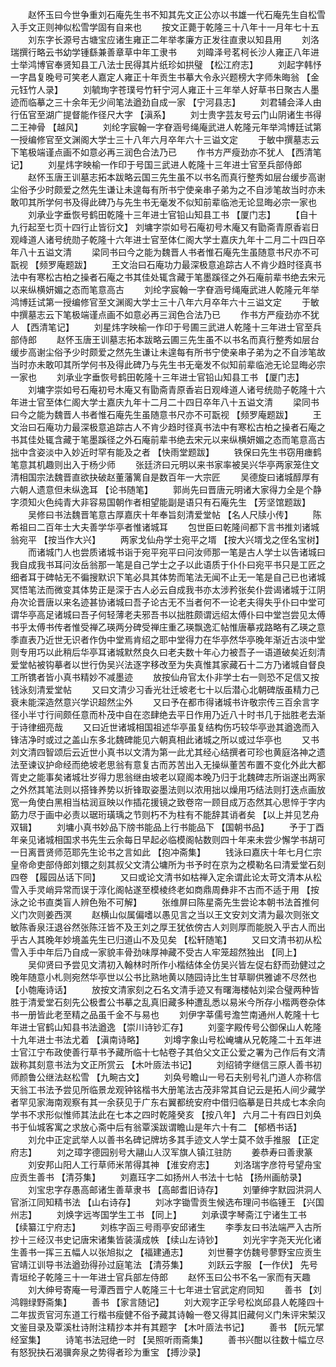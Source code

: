 <!-- { "loadSidebar": true } -->
　　赵怀玉曰今世争重刘石庵先生书不知其先文正公亦以书雄一代石庵先生自松雪入手文正则神似松雪学固有自来也 
　　按文正薨于乾隆三十八年十一月年七十五 
　　刘东字长源号古塘宝应诸生雍正二年举孝廉方正发往直隶以知县用 
　　刘洛瑞撰行略云书幼学锺繇兼善章草中年工隶书 
　　刘暐泽号茗柯长沙人雍正八年进士举鸿博官奉贤知县工八法士民得其片纸珍如拱璧 【松江府志】 
　　刘起字韩忬一字昌复晚号可笑老人嘉定人雍正十年贡生书摹大令永兴题榜大字师朱晦翁 【金元钰竹人录】 
　　刘毓珣字苍璞号竹轩宁河人雍正十三年举人好草书日聚古人墨迹而临摹之三十余年无少间笔法遒劲自成一家 【宁河县志】 
　　刘君辅会泽人由行伍官至湖广提督能作径尺大字 【滇系】 
　　刘士贵字芸友号云门山阴诸生书得二王神骨 【越风】 
　　刘纶字宸翰一字眘涵号绳庵武进人乾隆元年举鸿博廷试第一授编修官至文渊阁大学士三十八年六月卒年六十三谥文定 
　　于敏中撰墓志云下笔极端谨点画不如意必再三润色合法乃已 
　　作书方严瘦劲亦不犹人 【西清笔记】 
　　刘星炜字映榆一作印于号国三武进人乾隆十三年进士官至兵部侍郎 
　　赵怀玉唐王训墓志拓本跋略云国三先生虽不以书名而真行整秀如层台缓步高谢尘俗予少时颇爱之然先生谦让未遑每有所书宁使亲串子弟为之不自涉笔故当时亦未敢叩其所学何书及得此碑乃与先生书无毫发不似知前辈临池无论显晦必宗一家也 
　　刘承业字垂恢号鹤田乾隆十三年进士官铅山知县工书 【厦门志】 
　　【自十九行起至七页十四行止皆衍文】 刘墉字崇如号石庵初号木庵又有勖斋青原香岩日观峰道人诸号统勋子乾隆十六年进士官至体仁阁大学士嘉庆九年十二月二十四日卒年八十五谥文清 
　　梁同书曰今之能为魏晋人书者惟石庵先生虽随意书尺亦不可翫视 【频罗庵题跋】 
　　王文治曰石庵功力最深极意追踪古人不肯少趋时径真书法中有寒松古柏之操者石庵之书其佳处辄含藏于笔墨蹊径之外石庵前辈书绝去宋元以来纵横妍媚之态而笔意高古 
　　刘纶字宸翰一字眘涵号绳庵武进人乾隆元年举鸿博廷试第一授编修官至文渊阁大学士三十八年六月卒年六十三谥文定 
　　于敏中撰墓志云下笔极端谨点画不如意必再三润色合法乃已 
　　作书方严瘦劲亦不犹人 【西清笔记】 
　　刘星炜字映榆一作印于号圃三武进人乾隆十三年进士官至兵部侍郎 
　　赵怀玉唐王训墓志拓本跋略云圃三先生虽不以书名而真行整秀如层台缓步高谢尘俗予少时颇爱之然先生谦让未遑每有所书宁使亲串子弟为之不自涉笔故当时亦未敢叩其所学何书及得此碑乃与先生书无毫发不似知前辈临池无论显晦必宗一家也 
　　刘承业字垂恢号鹤田乾隆十三年进士官铅山知县工书 【厦门志】 
　　刘墉字崇如号石庵初号木庵又有勖斋青原香岩日观峰道人诸号统勋子乾隆十六年进士官至体仁阁大学士嘉庆九年十二月二十四日卒年八十五谥文清 
　　梁同书曰今之能为魏晋人书者惟石庵先生虽随意书尺亦不可翫视 【频罗庵题跋】 
　　王文治曰石庵功力最深极意追踪古人不肯少趋时径真书法中有寒松古柏之操者石庵之书其佳处辄含藏于笔墨蹊径之外石庵前辈书绝去宋元以来纵横妍媚之态而笔意高古拙中含姿淡中入妙近时罕有能及之者 【快雨堂题跋】 
　　铁保曰先生书窃用瘗鹤笔意其机趣则出入于杨少师 
　　张廷济曰元明以来书家率被吴兴华亭两家笼住文清相国宗法魏晋直欲抉破赵董藩篱自是数百年一大宗匠 
　　吴德旋曰诸城醇厚有六朝人遗意但未纵逸耳 【论书随笔】 
　　郭尚先曰晋唐元明诸大家得力全是个静字须知火色纯青大非容易国朝作者相望能副是语只有石庵先生 【芳坚馆题跋】 
　　吴修曰书法魏晋笔意古厚嘉庆十年奉旨刻清爱堂帖 【名人尺牍小传】 
　　陈希祖曰二百年士大夫善学华亭者惟诸城耳 
　　包世臣曰乾隆间都下言书推刘诸城翁宛平 【按当作大兴】 
　　两家戈仙舟学士宛平之壻 【按大兴壻戈之侄名宝树】 
　　而诸城门人也尝质诸城书诣于宛平宛平曰问汝师那一笔是古人学士以告诸城曰我自成我书耳问汝岳翁那一笔是自己学士之子以此语质于仆仆曰宛平书只是工匠之细者耳于碑帖无不徧搜默识下笔必具其体势而笔法无闻不止无一笔是自己已也诸城冥悟笔法而微变其体势正是深于古人必云自成我书亦太涉矜张矣仆尝谒诸城于江阴舟次论晋唐以来名迹甚协诸城曰吾子论古无不当者何不一论老夫得失乎仆曰中堂可谓华亭高足诸城曰吾子何轻薄老夫邪吾书以拙胜颇谓远绍太傅仆曰中堂岂尝见太傅书乎太傅书传者惟受禅乙瑛两分碑受禅庄重乙瑛飘逸汇帖惟唐摹戎路略有乙瑛之意季直表乃近世无识者作伪中堂焉肯绍之耶中堂得力在华亭然华亭晚年渐近古淡中堂则专用巧以此稍后华亭耳诸城默然良久曰老夫数十年心力被吾子一语道破矣近刻清爱堂帖被钩摹者以世行伪吴兴法逐字移改至为失真惟其家藏石十二方乃诸城自督良工所镌者皆小真书精妙不减墨迹 
　　放按仙舟官太仆非学士右一则恐不足信又按钱泳刻清爱堂帖 
　　又曰文清少习香光壮迁坡老七十以后潜心北朝碑版虽精力己衰未能深造然意兴学识超然尘外 
　　又曰予在都巿得诸城书许敬宗传三百余言字径小半寸行间颇任意而朴茂中自在恣肆绝去平日作用乃近八十时书几于拙胜老去渐于诗律细亮哉 
　　又曰近世诸城相国祖述华亭虽复结构伤巧较华亭逊其遒逸而入锋洁净时或过之盖山东多北魏碑能见六朝真相此诸城之所以或过华亭也 
　　又书刘文清四智颂后云近世小真书以文清为第一此尤其经心结撰者可珍也黄庭洛神之遗法至谏议护命经而绝坡老思翁有意复古而苏苦出入无操纵董苦布置不变化外此大都胥史之能事矣诸城壮岁得力思翁继由坡老以窥阁本晚乃归于北魏碑志所诣遂出两家之外然其笔法则以搭锋养势以折锋取姿墨法则以浓用拙以燥用巧结法则打迭点画放宽一角使白黑相当枯润亘映以作插花援镜之致卷帘一顾目成万态然其心思悴于字内筯力尽于画中必责以琚珩璜瑀之节则朽不为柱有不能辞其诮者矣 【以上并见艺舟双辑】 
　　刘墉小真书妙品下牓书能品上行书能品下 【国朝书品】 
　　予于丁酉年亲见诸城相国求书先生云余每日早起必临模阁帖数则四十年来未尝少懈学书胡可一日离晋贤师范耶先生论书之言如此 【抱冲斋集】 
　　钱泳曰嘉庆十年七月仁宗皇帝命吏部侍郎刘镮之刻其叔父文清公墉所为书予时在京为之模勒名曰清爱堂石刻四卷 【履园丛话下同】 
　　又曰或论文清书如枯禅入定余谓此论太苛文清本从松雪入手灵峭异常而误于淳化阁帖遂至模棱终老如商鼎周彝非不古而不适于用 【按泳之论书直类盲人辨色殆不可解】 
　　张维屏曰陈星斋先生尝论本朝书法首推何义门次则姜西溟 
　　赵横山似属偏嗜以愚见言之当以王文安刘文清为最次则张文敏陈香泉汪退谷然张陈汪皆不及王刘之厚王犹依傍古人刘则厚而能脱入乎古人而出乎古人其晚年妙境盖先生已归道山不及见矣 【松轩随笔】 
　　又曰文清书初从松雪入手中年后乃自成一家貌丰骨劲味厚神藏不受古人牢笼超然独出 【同上】 
　　吴仰贤曰予尝见文清初入翰林时所作小楷结体全仿吴兴皆左促右舒而劲健过之晚年随意小札则宛然华亭世以公书比熟地黄以随园诗比生甘草聊供雅谑不尽然也 【小匏庵诗话】 
　　放按文清家刻之石名文清手迹又有曙海楼帖刘梁合璧两种皆胜于清爱堂石刻先公极耆公书摹之乱真旧藏多种遭乱悉以易米今所存小楷两卷杂体书一册皆此老至精之品虽千金不与易也 
　　刘伊字莘儒号澹竺南通州人乾隆十七年进士官鹤山知县书法遒逸 【崇川诗钞汇存】 
　　刘銮字殿传号公御保山人乾隆十九年进士书法尤着 【滇南诗略】 
　　刘墫字象山号松崦墉从兄乾隆二十五年进士官江宁布政使善行草书予藏所临十七帖卷子其伯父文正公爱之署为己作后有文清跋称其刻意书法为文正所赏云 【木叶厱法书记】 
　　刘绍锜字继信三原人善书初师颜鲁公继法赵松雪 【九畹古文】 
　　刘奂号瞻山一号石夫别号礼门道人亦称信天翁工书法予尝见所临景龙观钟铭楷书大册笔法古茂非常其自记云是拓人间少藏学者罕见家海南观察有其一余获见于广东右翼都统安府中借归临摹是日共成七本余向学书不求形似惟师其法此在七本之四时乾隆癸亥 【按八年】 六月二十有四日刘奂书于仙城客寓之求放心斋中后有翁覃溪跋谓瞻山是年六十有二 【郁栖书话】 
　　刘允中正定武举人以善书名碑记牌坊多其手迹文人学士莫不敛手推服 【正定府志】 
　　刘之璋字德园别号大翮山人汉军旗人镇江驻防 
　　姜恭寿曰善隶篆 
　　刘安邦山阳人工行草师米芾得其神 【淮安府志】 
　　刘洛瑞字彦符号望舟宝应贡生善书 【清芬集】 
　　刘嘉珏字二如扬州人书法十七帖 【扬州画舫录】 
　　刘宝忠字存愚高邮诸生善草隶书 【高邮耆旧诗存】 
　　刘肇绅字默园洪洞人官浙江同知精书法 【山右诗存】 
　　刘冰字锄雪贡生候选布理问书临锺王 【兴国州志】 
　　刘焕字远岑国学生工书 【同上】 
　　刘承谟字琴斋江宁诸生工书 【续纂江宁府志】 
　　刘栋字函三号雨亭安邱诸生 
　　李季友曰书法端严入古所抄十三经汉书史记唐宋诸集皆装潢成帙 【续山左诗钞】 
　　刘光宇字尧天光化诸生善书一挥三五幅人以张旭拟之 【福建通志】 
　　刘世謩字仿魏号蓼野宝应贡生官靖江训导书法遒劲得孙过庭笔法 【清芬集】 
　　刘跃云字服 【一作伏】 先号青垣纶子乾隆三十一年进士官兵部左侍郎 
　　赵怀玉曰公书不名一家而有天趣 
　　刘大绅号寄庵一号潭西晋宁人乾隆三十七年进士官武定府同知 
　　善书 【刘鸿翱绿野斋集】 
　　善书 【家言随记】 
　　刘大观字正孚号松岚邱县人乾隆四十二年拔贡官河东道工行楷书瘦健不俗予藏其诗翰一卷又得其旧藏何义门朱评宋椠汉文鉴目录及覃溪杜诗附注精抄本并有其题字 【木叶厱法书记】 
　　善书 【阮元揅经室集】 
　　诗笔书法冠绝一时 【吴照听雨斋集】 
　　善书兴酣以往数十幅立尽有怒猊抉石渴骥奔泉之势得者珍为重宝 【搏沙录】 
